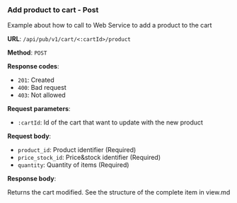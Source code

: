 ### Add product to cart - Post

Example about how to call to Web Service to add a product to the cart

**URL**: `/api/pub/v1/cart/<:cartId>/product`

**Method**: `POST`

**Response codes**:
* `201`: Created
* `400`: Bad request
* `403`: Not allowed

**Request parameters**:
* `:cartId`: Id of the cart that want to update with the new product

**Request body**:
* `product_id`: Product identifier (Required)
* `price_stock_id`: Price&stock identifier (Required)
* `quantity`: Quantity of items (Required)

**Response body**:

Returns the cart modified. See the structure of the complete item in view.md